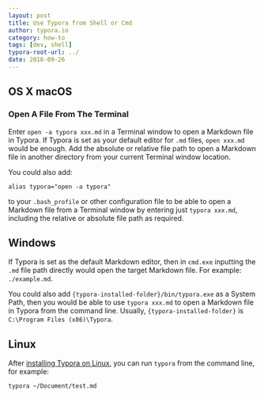 ```yaml
---
layout: post
title: Use Typora from Shell or Cmd
author: typora.io
category: how-to
tags: [dev, shell]
typora-root-url: ../
date: 2016-09-26
---
```


## OS X macOS

### Open A File From The Terminal

Enter `open -a typora xxx.md` in a Terminal window to open a Markdown file in Typora. If Typora is set as your default editor for `.md` files, `open xxx.md` would be enough. Add the absolute or relative file path to open a Markdown file in another directory from your current Terminal window location.

You could also add:

```shell
alias typora="open -a typora"
```

to your `.bash_profile` or other configuration file to be able to open a Markdown file from a Terminal window  by entering just `typora xxx.md`, including the relative or absolute file path as required.

## Windows

If Typora is set as the default Markdown editor, then in `cmd.exe` inputting the  `.md` file path directly would open the target Markdown file. For example: `./example.md`.

You could also add `{typora-installed-folder}/bin/typora.exe` as a System Path, then you would be able to use `typora xxx.md` to open a Markdown file in Typora from the command line. Usually, `{typora-installed-folder}` is `C:\Program Files (x86)\Typora`.

## Linux

After [installing Typora on Linux](/Typora-on-Linux/), you can run `typora` from the command line, for example:

```bash
typora ~/Document/test.md
```

